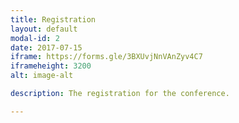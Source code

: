 ```yaml
---
title: Registration
layout: default
modal-id: 2
date: 2017-07-15
iframe: https://forms.gle/3BXUvjNnVAnZyv4C7
iframeheight: 3200
alt: image-alt

description: The registration for the conference.

---
```

